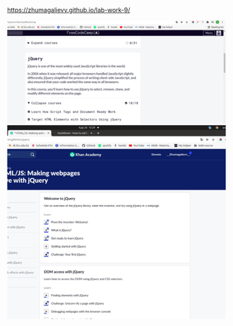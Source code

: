https://zhumagalievv.github.io/lab-work-9/

![myimage-alt-tag](./media/img/freecode.jpeg)
![myimage-alt-tag](./media/img/khan.jpeg)
